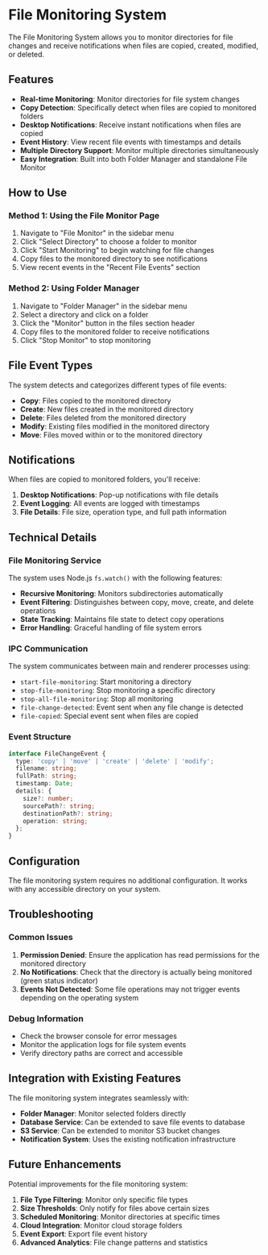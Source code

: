 # File Monitoring System

The File Monitoring System allows you to monitor directories for file changes and receive notifications when files are copied, created, modified, or deleted.

## Features

- **Real-time Monitoring**: Monitor directories for file system changes
- **Copy Detection**: Specifically detect when files are copied to monitored folders
- **Desktop Notifications**: Receive instant notifications when files are copied
- **Event History**: View recent file events with timestamps and details
- **Multiple Directory Support**: Monitor multiple directories simultaneously
- **Easy Integration**: Built into both Folder Manager and standalone File Monitor

## How to Use

### Method 1: Using the File Monitor Page

1. Navigate to "File Monitor" in the sidebar menu
2. Click "Select Directory" to choose a folder to monitor
3. Click "Start Monitoring" to begin watching for file changes
4. Copy files to the monitored directory to see notifications
5. View recent events in the "Recent File Events" section

### Method 2: Using Folder Manager

1. Navigate to "Folder Manager" in the sidebar menu
2. Select a directory and click on a folder
3. Click the "Monitor" button in the files section header
4. Copy files to the monitored folder to receive notifications
5. Click "Stop Monitor" to stop monitoring

## File Event Types

The system detects and categorizes different types of file events:

- **Copy**: Files copied to the monitored directory
- **Create**: New files created in the monitored directory
- **Delete**: Files deleted from the monitored directory
- **Modify**: Existing files modified in the monitored directory
- **Move**: Files moved within or to the monitored directory

## Notifications

When files are copied to monitored folders, you'll receive:

1. **Desktop Notifications**: Pop-up notifications with file details
2. **Event Logging**: All events are logged with timestamps
3. **File Details**: File size, operation type, and full path information

## Technical Details

### File Monitoring Service

The system uses Node.js `fs.watch()` with the following features:

- **Recursive Monitoring**: Monitors subdirectories automatically
- **Event Filtering**: Distinguishes between copy, move, create, and delete operations
- **State Tracking**: Maintains file state to detect copy operations
- **Error Handling**: Graceful handling of file system errors

### IPC Communication

The system communicates between main and renderer processes using:

- `start-file-monitoring`: Start monitoring a directory
- `stop-file-monitoring`: Stop monitoring a specific directory
- `stop-all-file-monitoring`: Stop all monitoring
- `file-change-detected`: Event sent when any file change is detected
- `file-copied`: Special event sent when files are copied

### Event Structure

```typescript
interface FileChangeEvent {
  type: 'copy' | 'move' | 'create' | 'delete' | 'modify';
  filename: string;
  fullPath: string;
  timestamp: Date;
  details: {
    size?: number;
    sourcePath?: string;
    destinationPath?: string;
    operation: string;
  };
}
```

## Configuration

The file monitoring system requires no additional configuration. It works with any accessible directory on your system.

## Troubleshooting

### Common Issues

1. **Permission Denied**: Ensure the application has read permissions for the monitored directory
2. **No Notifications**: Check that the directory is actually being monitored (green status indicator)
3. **Events Not Detected**: Some file operations may not trigger events depending on the operating system

### Debug Information

- Check the browser console for error messages
- Monitor the application logs for file system events
- Verify directory paths are correct and accessible

## Integration with Existing Features

The file monitoring system integrates seamlessly with:

- **Folder Manager**: Monitor selected folders directly
- **Database Service**: Can be extended to save file events to database
- **S3 Service**: Can be extended to monitor S3 bucket changes
- **Notification System**: Uses the existing notification infrastructure

## Future Enhancements

Potential improvements for the file monitoring system:

1. **File Type Filtering**: Monitor only specific file types
2. **Size Thresholds**: Only notify for files above certain sizes
3. **Scheduled Monitoring**: Monitor directories at specific times
4. **Cloud Integration**: Monitor cloud storage folders
5. **Event Export**: Export file event history
6. **Advanced Analytics**: File change patterns and statistics 